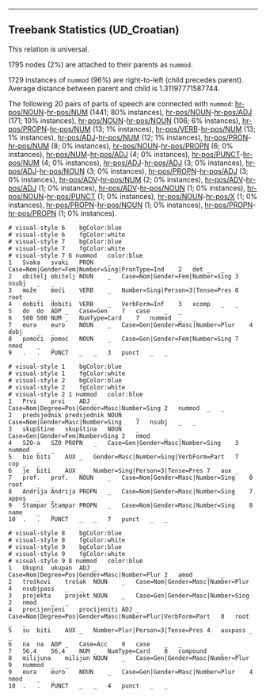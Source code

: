 

--------------------------------------------------------------------------------

## Treebank Statistics (UD_Croatian)

This relation is universal.

1795 nodes (2%) are attached to their parents as `nummod`.

1729 instances of `nummod` (96%) are right-to-left (child precedes parent).
Average distance between parent and child is 1.31197771587744.

The following 20 pairs of parts of speech are connected with `nummod`: [hr-pos/NOUN]()-[hr-pos/NUM]() (1441; 80% instances), [hr-pos/NOUN]()-[hr-pos/ADJ]() (171; 10% instances), [hr-pos/NOUN]()-[hr-pos/NOUN]() (106; 6% instances), [hr-pos/PROPN]()-[hr-pos/NUM]() (13; 1% instances), [hr-pos/VERB]()-[hr-pos/NUM]() (13; 1% instances), [hr-pos/ADJ]()-[hr-pos/NUM]() (12; 1% instances), [hr-pos/PRON]()-[hr-pos/NUM]() (8; 0% instances), [hr-pos/NOUN]()-[hr-pos/PROPN]() (6; 0% instances), [hr-pos/NUM]()-[hr-pos/ADJ]() (4; 0% instances), [hr-pos/PUNCT]()-[hr-pos/NUM]() (4; 0% instances), [hr-pos/ADJ]()-[hr-pos/ADJ]() (3; 0% instances), [hr-pos/ADJ]()-[hr-pos/NOUN]() (3; 0% instances), [hr-pos/PROPN]()-[hr-pos/ADJ]() (3; 0% instances), [hr-pos/ADV]()-[hr-pos/NUM]() (2; 0% instances), [hr-pos/ADV]()-[hr-pos/ADJ]() (1; 0% instances), [hr-pos/ADV]()-[hr-pos/NOUN]() (1; 0% instances), [hr-pos/NOUN]()-[hr-pos/PUNCT]() (1; 0% instances), [hr-pos/NOUN]()-[hr-pos/X]() (1; 0% instances), [hr-pos/PROPN]()-[hr-pos/NOUN]() (1; 0% instances), [hr-pos/PROPN]()-[hr-pos/PROPN]() (1; 0% instances).


~~~ conllu
# visual-style 6	bgColor:blue
# visual-style 6	fgColor:white
# visual-style 7	bgColor:blue
# visual-style 7	fgColor:white
# visual-style 7 6 nummod	color:blue
1	Svaka	svaki	PRON	_	Case=Nom|Gender=Fem|Number=Sing|PronType=Ind	2	det	_	_
2	obitelj	obitelj	NOUN	_	Case=Nom|Gender=Fem|Number=Sing	3	nsubj	_	_
3	može	moći	VERB	_	Number=Sing|Person=3|Tense=Pres	0	root	_	_
4	dobiti	dobiti	VERB	_	VerbForm=Inf	3	xcomp	_	_
5	do	do	ADP	_	Case=Gen	7	case	_	_
6	500	500	NUM	_	NumType=Card	7	nummod	_	_
7	eura	euro	NOUN	_	Case=Gen|Gender=Masc|Number=Plur	4	dobj	_	_
8	pomoći	pomoć	NOUN	_	Case=Gen|Gender=Fem|Number=Sing	7	nmod	_	_
9	.	.	PUNCT	_	_	3	punct	_	_

~~~


~~~ conllu
# visual-style 1	bgColor:blue
# visual-style 1	fgColor:white
# visual-style 2	bgColor:blue
# visual-style 2	fgColor:white
# visual-style 2 1 nummod	color:blue
1	Prvi	prvi	ADJ	_	Case=Nom|Degree=Pos|Gender=Masc|Number=Sing	2	nummod	_	_
2	predsjednik	predsjednik	NOUN	_	Case=Nom|Gender=Masc|Number=Sing	7	nsubj	_	_
3	skupštine	skupština	NOUN	_	Case=Gen|Gender=Fem|Number=Sing	2	nmod	_	_
4	SZO-a	SZO	PROPN	_	Case=Gen|Gender=Masc|Number=Sing	3	nummod	_	_
5	bio	biti	AUX	_	Gender=Masc|Number=Sing|VerbForm=Part	7	cop	_	_
6	je	biti	AUX	_	Number=Sing|Person=3|Tense=Pres	7	aux	_	_
7	prof.	prof.	NOUN	_	Case=Nom|Gender=Masc|Number=Sing	0	root	_	_
8	Andrija	Andrija	PROPN	_	Case=Nom|Gender=Masc|Number=Sing	7	appos	_	_
9	Štampar	Štampar	PROPN	_	Case=Nom|Gender=Masc|Number=Sing	8	name	_	_
10	.	.	PUNCT	_	_	7	punct	_	_

~~~


~~~ conllu
# visual-style 8	bgColor:blue
# visual-style 8	fgColor:white
# visual-style 9	bgColor:blue
# visual-style 9	fgColor:white
# visual-style 9 8 nummod	color:blue
1	Ukupni	ukupan	ADJ	_	Case=Nom|Degree=Pos|Gender=Masc|Number=Plur	2	amod	_	_
2	troškovi	trošak	NOUN	_	Case=Nom|Gender=Masc|Number=Plur	4	nsubjpass	_	_
3	projekta	projekt	NOUN	_	Case=Gen|Gender=Masc|Number=Sing	2	nmod	_	_
4	procijenjeni	procijeniti	ADJ	_	Case=Nom|Degree=Pos|Gender=Masc|Number=Plur|VerbForm=Part	0	root	_	_
5	su	biti	AUX	_	Number=Plur|Person=3|Tense=Pres	4	auxpass	_	_
6	na	na	ADP	_	Case=Acc	9	case	_	_
7	56,4	56,4	NUM	_	NumType=Card	8	compound	_	_
8	milijuna	milijun	NOUN	_	Case=Gen|Gender=Masc|Number=Plur	9	nummod	_	_
9	eura	euro	NOUN	_	Case=Gen|Gender=Masc|Number=Plur	4	nmod	_	_
10	.	.	PUNCT	_	_	4	punct	_	_

~~~



